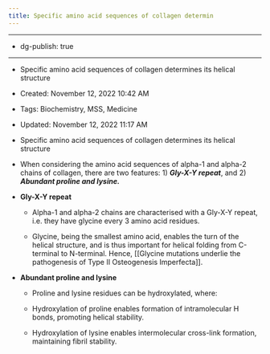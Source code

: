 ```yaml
---
title: Specific amino acid sequences of collagen determin
---
```


- --

- dg-publish: true

- --

- Specific amino acid sequences of collagen determines its helical structure

- Created: November 12, 2022 10:42 AM

- Tags: Biochemistry, MSS, Medicine

- Updated: November 12, 2022 11:17 AM

- Specific amino acid sequences of collagen determines its helical structure

- When considering the amino acid sequences of alpha-1 and alpha-2 chains of collagen, there are two features: 1) ***************Gly-X-Y repeat***************, and 2) ***************Abundant proline and lysine.***************

- ****************************Gly-X-Y repeat****************************
	 - Alpha-1 and alpha-2 chains are characterised with a Gly-X-Y repeat, i.e. they have glycine every 3 amino acid residues.

	 - Glycine, being the smallest amino acid, enables the turn of the helical structure, and is thus important for helical folding from C-terminal to N-terminal. Hence, [[Glycine mutations underlie the pathogenesis of Type II Osteogenesis Imperfecta]].

- ******************************************************Abundant proline and lysine******************************************************
	 - Proline and lysine residues can be hydroxylated, where:

	 - Hydroxylation of proline enables formation of intramolecular H bonds, promoting helical stability.

	 - Hydroxylation of lysine enables intermolecular cross-link formation, maintaining fibril stability.
